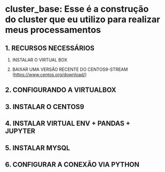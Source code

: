 # cluster_base: Esse é a construção do cluster que eu utilizo para realizar meus processamentos

## 1. RECURSOS NECESSÁRIOS

1. INSTALAR O VIRTUAL BOX

2. BAIXAR UMA VERSÃO RECENTE DO CENTOS9-STREAM (<https://www.centos.org/download/>)

## 2. CONFIGURANDO A VIRTUALBOX

## 3. INSTALAR O CENTOS9

## 4. INSTALAR VIRTUAL ENV + PANDAS + JUPYTER

## 5. INSTALAR MYSQL

## 6. CONFIGURAR A CONEXÃO VIA PYTHON 
